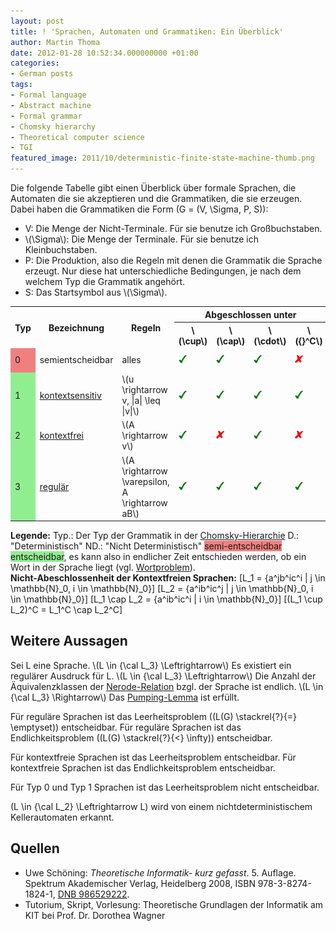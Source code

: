 ```yaml
---
layout: post
title: ! 'Sprachen, Automaten und Grammatiken: Ein Überblick'
author: Martin Thoma
date: 2012-01-28 10:52:34.000000000 +01:00
categories:
- German posts
tags:
- Formal language
- Abstract machine
- Formal grammar
- Chomsky hierarchy
- Theoretical computer science
- TGI
featured_image: 2011/10/deterministic-finite-state-machine-thumb.png
---
```

Die folgende Tabelle gibt einen Überblick über formale Sprachen, die Automaten die sie akzeptieren und die Grammatiken, die sie erzeugen. Dabei haben die Grammatiken die Form \(G = (V, \Sigma, P, S)\):
<ul>
  <li>V: Die Menge der Nicht-Terminale. Für sie benutze ich Gro&szlig;buchstaben.</li>
  <li>\(\Sigma\): Die Menge der Terminale. Für sie benutze ich Kleinbuchstaben.</li>
  <li>P: Die Produktion, also die Regeln mit denen die Grammatik die Sprache erzeugt. Nur diese hat unterschiedliche Bedingungen, je nach dem welchem Typ die Grammatik angeh&ouml;rt.</li>
  <li>S: Das Startsymbol aus \(\Sigma\).</li>
</ul>

<table>
<tr>
<th rowspan="2">Typ</td>
<th rowspan="2">Bezeichnung</td>
<th rowspan="2">Regeln</td>
<th colspan="4">Abgeschlossen unter</td>
<th rowspan="2">Modell</td>
</tr>
<tr>
<th>\(\cup\)</th>
<th>\(\cap\)</th>
<th>\(\cdot\)</th>
<th>\({}^C\)</th>
</tr>
<tr>
<td style="background-color:#F08080;">0</td>
<td>semientscheidbar</td>
<td>alles</td>
<td><img src="../images/2012/01/yes.png" alt="yes" title="yes" width="13" height="13" class="size-full wp-image-12931" /></td>
<td><img src="../images/2012/01/yes.png" alt="yes" title="yes" width="13" height="13" class="size-full wp-image-12931" /></td>
<td><img src="../images/2012/01/yes.png" alt="yes" title="yes" width="13" height="13" class="size-full wp-image-12931" /></td>
<td><img src="../images/2012/01/no.png" alt="no" title="no" width="13" height="13" class="alignnone size-full wp-image-12961" /></td>
<td>D. <a href="http://de.wikipedia.org/wiki/Turingmaschine">Turingmaschine</a>, ND. Turingmaschine</td>
</tr>
<tr>
<td style="background-color:#90EE90;">1</td>
<td><a href="http://de.wikipedia.org/wiki/Kontextsensitive_Grammatik">kontextsensitiv</a></td>
<td>\(u \rightarrow v, |a| \leq |v|\)</td>
<td><img src="../images/2012/01/yes.png" alt="yes" title="yes" width="13" height="13" class="size-full wp-image-12931" /></td>
<td><img src="../images/2012/01/yes.png" alt="yes" title="yes" width="13" height="13" class="size-full wp-image-12931" /></td>
<td><img src="../images/2012/01/yes.png" alt="yes" title="yes" width="13" height="13" class="size-full wp-image-12931" /></td>
<td><img src="../images/2012/01/yes.png" alt="yes" title="yes" width="13" height="13" class="size-full wp-image-12931" /></td>
<td>(ND.?) L&auml;ngenbeschr&auml;nkter Automat</td>
</tr>
<tr>
<td style="background-color:#90EE90;">2</td>
<td><a href="http://de.wikipedia.org/wiki/Kontextfreie_Grammatik">kontextfrei</a></td>
<td>\(A \rightarrow v\)</td>
<td><img src="../images/2012/01/yes.png" alt="yes" title="yes" width="13" height="13" class="size-full wp-image-12931" /></td>
<td><img src="../images/2012/01/no.png" alt="no" title="no" width="13" height="13" class="alignnone size-full wp-image-12961" /></td>
<td><img src="../images/2012/01/yes.png" alt="yes" title="yes" width="13" height="13" class="size-full wp-image-12931" /></td>
<td><img src="../images/2012/01/no.png" alt="no" title="no" width="13" height="13" class="alignnone size-full wp-image-12961" /></td>
<td>ND. <a href="http://de.wikipedia.org/wiki/Kellerautomat">Kellerautomat</a></td>
</tr>
<tr>
<td style="background-color:#90EE90;">3</td>
<td><a href="http://de.wikipedia.org/wiki/Regul%C3%A4re_Grammatik">regul&auml;r</a></td>
<td>\(A \rightarrow \varepsilon, A \rightarrow aB\)</td>
<td><img src="../images/2012/01/yes.png" alt="yes" title="yes" width="13" height="13" class="size-full wp-image-12931" /></td>
<td><img src="../images/2012/01/yes.png" alt="yes" title="yes" width="13" height="13" class="size-full wp-image-12931" /></td>
<td><img src="../images/2012/01/yes.png" alt="yes" title="yes" width="13" height="13" class="size-full wp-image-12931" /></td>
<td><img src="../images/2012/01/yes.png" alt="yes" title="yes" width="13" height="13" class="size-full wp-image-12931" /></td>
<td><a href="http://de.wikipedia.org/wiki/Endlicher_Automat">Endliche Automaten</a> (<a href="http://de.wikipedia.org/wiki/Moore-Automat">Moore</a>, <a href="http://de.wikipedia.org/wiki/Mealy-Automat">Mealy</a>, <a href="http://de.wikipedia.org/wiki/Akzeptor_(Informatik)">Akzeptoren</a>)</td>
</tr>
</table>

<strong>Legende:</strong>
Typ.: Der Typ der Grammatik in der <a href="http://de.wikipedia.org/wiki/Chomsky-Hierarchie">Chomsky-Hierarchie</a>
D.: "Deterministisch"
ND.: "Nicht Deterministisch"
<span style="background-color:#F08080;">semi-entscheidbar</span>
<span style="background-color:#90EE90;">entscheidbar</span>, es kann also in endlicher Zeit entschieden werden, ob ein Wort in der Sprache liegt (vgl. <a href="http://de.wikipedia.org/wiki/Wortproblem">Wortproblem</a>).
<br/>
<strong>Nicht-Abeschlossenheit der Kontextfreien Sprachen:</strong>
<span markdown="0">\[L_1 = \{a^jb^ic^i | j \in \mathbb{N}_0, i \in \mathbb{N}_0\}\]</span>
<span markdown="0">\[L_2 = \{a^ib^ic^j | j \in \mathbb{N}_0, i \in \mathbb{N}_0\}\]</span>
<span markdown="0">\[L_1 \cap L_2 = \{a^ib^ic^i | i \in \mathbb{N}_0\}\]</span>
<span markdown="0">\[(L_1 \cup L_2)^C = L_1^C \cap L_2^C\]</span>

<h2>Weitere Aussagen</h2>
Sei L eine Sprache.
\(L \in {\cal L_3} \Leftrightarrow\) Es existiert ein regul&auml;rer Ausdruck für L.
\(L \in {\cal L_3} \Leftrightarrow\) Die Anzahl der &Auml;quivalenzklassen der <a href="http://de.wikipedia.org/wiki/Nerode-Relation">Nerode-Relation</a> bzgl. der Sprache ist endlich.
\(L \in {\cal L_3} \Rightarrow\) Das <a href="../pumping-lemma/" title="Beweis durch Widerspruch: Eine Sprache ist nicht regul&auml;r (Pumping-Lemma)">Pumping-Lemma</a> ist erfüllt.

Für regul&auml;re Sprachen ist das Leerheitsproblem (\(L(G) \stackrel{?}{=} \emptyset\)) entscheidbar.
Für regul&auml;re Sprachen ist das Endlichkeitsproblem (\(L(G) \stackrel{?}{<} \infty\)) entscheidbar.

Für kontextfreie Sprachen ist das Leerheitsproblem entscheidbar.
Für kontextfreie Sprachen ist das Endlichkeitsproblem entscheidbar.

Für Typ 0 und Typ 1 Sprachen ist das Leerheitsproblem nicht entscheidbar.

\(L \in {\cal L_2} \Leftrightarrow L\) wird von einem nichtdeterministischem Kellerautomaten erkannt.

<h2>Quellen</h2>
<ul>
    <li>Uwe Sch&ouml;ning: <i>Theoretische Informatik- kurz gefasst</i>. 5.&nbsp;Auflage. Spektrum Akademischer Verlag, Heidelberg <span style="white-space:nowrap;">2008</span>, ISBN 978-3-8274-1824-1, <span class="plainlinks-print"><a rel="nofollow" class="external text" href="http://d-nb.info/986529222">DNB 986529222</a></span>.</li>
    <li>Tutorium, Skript, Vorlesung: Theoretische Grundlagen der Informatik am KIT bei Prof. Dr. Dorothea Wagner</li>
</ul>
